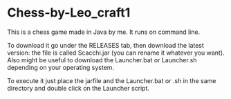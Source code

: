 # Chess-by-Leo_craft1
This is a chess game made in Java by me. It runs on command line.

To download it go under the RELEASES tab, then download the latest version: the file is called Scacchi.jar (you can rename it whatever you want). Also might be useful to download the Launcher.bat or Launcher.sh depending on your operating system.

To execute it just place the jarfile and the Launcher.bat or .sh in the same directory and double click on the Launcher script.
